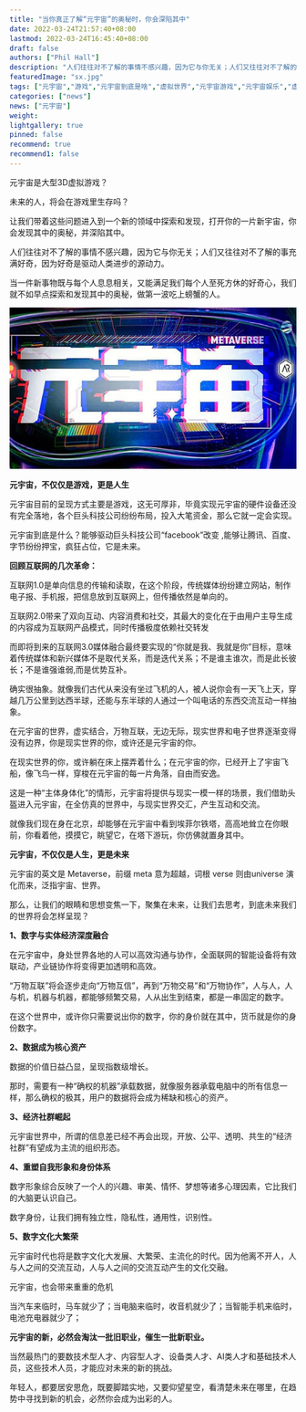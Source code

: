 ```yaml
---
title: "当你真正了解“元宇宙”的奥秘时，你会深陷其中"
date: 2022-03-24T21:57:40+08:00
lastmod: 2022-03-24T16:45:40+08:00
draft: false
authors: ["Phil Hall"]
description: "人们往往对不了解的事情不感兴趣，因为它与你无关；人们又往往对不了解的事充满好奇，因为好奇是驱动人类进步的源动力。"
featuredImage: "sx.jpg"
tags: ["元宇宙","游戏","元宇宙到底是啥","虚拟世界","元宇宙游戏","元宇宙娱乐","虚拟游戏"]
categories: ["news"]
news: ["元宇宙"]
weight: 
lightgallery: true
pinned: false
recommend: true
recommend1: false
---
```



元宇宙是大型3D虚拟游戏？

未来的人，将会在游戏里生存吗？

让我们带着这些问题进入到一个新的领域中探索和发现，打开你的一片新宇宙，你会发现其中的奥秘，并深陷其中。

人们往往对不了解的事情不感兴趣，因为它与你无关；人们又往往对不了解的事充满好奇，因为好奇是驱动人类进步的源动力。

当一件新事物既与每个人息息相关，又能满足我们每个人至死方休的好奇心，我们就不如早点探索和发现其中的奥秘，做第一波吃上螃蟹的人。

![元宇宙的奥秘](sx.jpg)

 

**元宇宙，不仅仅是游戏，更是人生** 

元宇宙目前的呈现方式主要是游戏，这无可厚非，毕竟实现元宇宙的硬件设备还没有完全落地，各个巨头科技公司纷纷布局，投入大笔资金，那么它就一定会实现。

元宇宙到底是什么？能够驱动巨头科技公司“facebook”改变 ,能够让腾讯、百度、字节纷纷押宝，疯狂占位，它是未来。



**回顾互联网的几次革命：** 

互联网1.0是单向信息的传输和读取，在这个阶段，传统媒体纷纷建立网站，制作电子报、手机报，把信息放到互联网上，但传播依然是单向的。

互联网2.0带来了双向互动、内容消费和社交，其最大的变化在于由用户主导生成的内容成为互联网产品模式，同时传播极度依赖社交转发

而即将到来的互联网3.0媒体融合最终要实现的“你就是我、我就是你”目标，意味着传统媒体和新兴媒体不是取代关系，而是迭代关系；不是谁主谁次，而是此长彼长；不是谁强谁弱,而是优势互补。

确实很抽象。就像我们古代从来没有坐过飞机的人，被人说你会有一天飞上天，穿越几万公里到达西半球，还能与东半球的人通过一个叫电话的东西交流互动一样抽象。

在元宇宙的世界，虚实结合，万物互联，无边无际，现实世界和电子世界逐渐变得没有边界，你是现实世界的你，或许还是元宇宙的你。

在现实世界的你，或许躺在床上摆弄着什么；在元宇宙的你，已经开上了宇宙飞船，像飞鸟一样，穿梭在元宇宙的每一片角落，自由而安逸。

这是一种“主体身体化”的情形，元宇宙将提供与现实一模一样的场景，我们借助头盔进入元宇宙，在全仿真的世界中，与现实世界交汇，产生互动和交流。

就像我们现在身在北京，却能够在元宇宙中看到埃菲尔铁塔，高高地耸立在你眼前，你看着他，摸摸它，眺望它，在塔下游玩，你仿佛就置身其中。



**元宇宙，不仅仅是人生，更是未来** 

元宇宙的英文是 Metaverse，前缀 meta 意为超越，词根 verse 则由universe 演化而来，泛指宇宙、世界。

那么，让我们的眼睛和思想变焦一下，聚集在未来，让我们去思考，到底未来我们的世界将会怎样呈现？



**1、数字与实体经济深度融合** 

在元宇宙中，身处世界各地的人可以高效沟通与协作，全面联网的智能设备将有效联动，产业链协作将变得更加透明和高效。

“万物互联”将会逐步走向“万物互信”，再到“万物交易”和“万物协作”，人与人，人与机，机器与机器，都能够频繁交易，人从出生到结束，都是一串固定的数字。

在这个世界中，或许你只需要说出你的数字，你的身价就在其中，货币就是你的身份数字。



**2、数据成为核心资产** 

数据的价值日益凸显，呈现指数级增长。

那时，需要有一种“确权的机器”承载数据，就像服务器承载电脑中的所有信息一样，那么确权的极其，用户的数据将会成为稀缺和核心的资产。



**3、经济社群崛起** 

元宇宙世界中，所谓的信息差已经不再会出现，开放、公平、透明、共生的“经济社群”有望成为主流的组织形态。



**4、重塑自我形象和身份体系** 

数字形象综合反映了一个人的兴趣、审美、情怀、梦想等诸多心理因素，它比我们的大脑更认识自己。

数字身份，让我们拥有独立性，隐私性，通用性，识别性。



**5、数字文化大繁荣** 

元宇宙时代也将是数字文化大发展、大繁荣、主流化的时代。因为他离不开人，人与人之间的交流互动，人与人之间的交流互动产生的文化交融。

元宇宙，也会带来重重的危机

当汽车来临时，马车就少了；当电脑来临时，收音机就少了；当智能手机来临时，电池充电器就少了；

**元宇宙的新，必然会淘汰一批旧职业，催生一批新职业。** 

当然最热门的要数技术型人才、内容型人才、设备类人才、AI类人才和基础技术人员，这些技术人员，才能应对未来的新的挑战。

年轻人，都要居安思危，既要脚踏实地，又要仰望星空，看清楚未来在哪里，在趋势中寻找到新的机会，必然你会成为出彩的人。